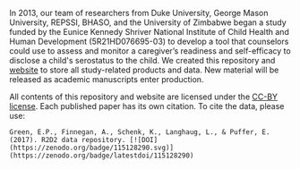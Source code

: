 In 2013, our team of researchers from Duke University, George Mason University, REPSSI, BHASO, and the University of Zimbabwe began a study funded by the Eunice Kennedy Shriver National Institute of Child Health and Human Development (5R21HD076695-03) to develop a tool that counselors could use to assess and monitor a caregiver’s readiness and self-efficacy to disclose a child's serostatus to the child. We created this repository and [website](https://ericpgreen.github.io/r2d2/index.html) to store all study-related products and data. New material will be released as academic manuscripts enter production.

All contents of this repository and website are licensed under the [CC-BY license](https://creativecommons.org/licenses/by/4.0/). Each published paper has its own citation. To cite the data, please use:

`Green, E.P., Finnegan, A., Schenk, K., Langhaug, L., & Puffer, E. (2017). R2D2 data repository. [![DOI](https://zenodo.org/badge/115128290.svg)](https://zenodo.org/badge/latestdoi/115128290)`